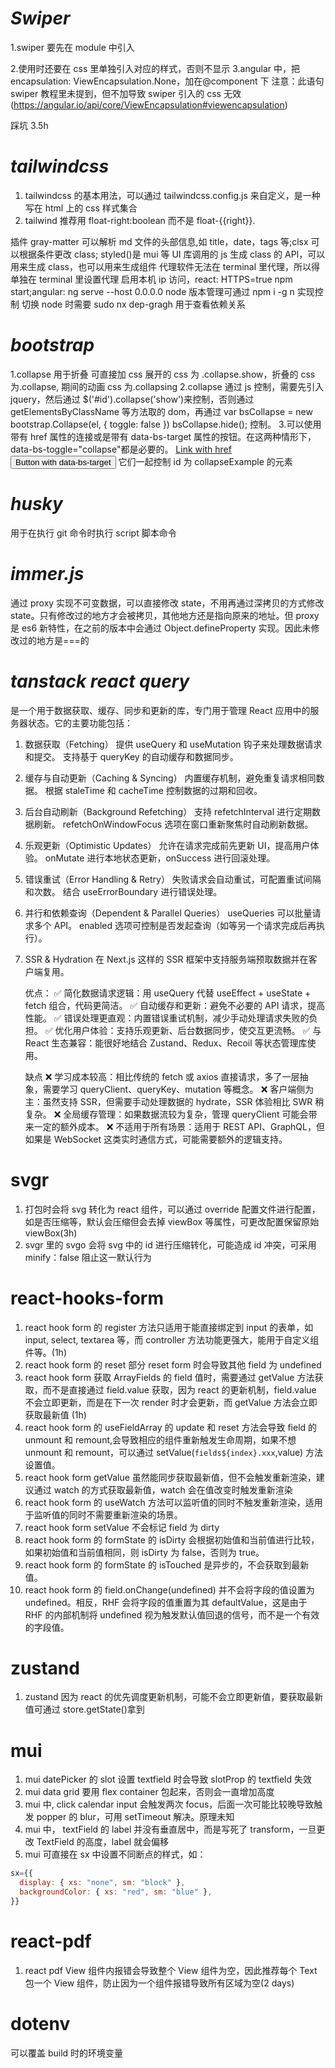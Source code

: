 # _Swiper_

1.swiper 要先在 module 中引入

2.使用时还要在 css 里单独引入对应的样式，否则不显示
3.angular 中，把 encapsulation: ViewEncapsulation.None，加在@component 下
注意：此语句 swiper 教程里未提到，但不加导致 swiper 引入的 css 无效
(https://angular.io/api/core/ViewEncapsulation#viewencapsulation)

踩坑 3.5h

# _tailwindcss_

1. tailwindcss 的基本用法，可以通过 tailwindcss.config.js 来自定义，是一种写在 html 上的 css 样式集合
2. tailwind 推荐用 float-right:boolean 而不是 float-{{right}}.

插件 gray-matter 可以解析 md 文件的头部信息,如 title，date，tags 等;clsx 可以根据条件更改 class;
styled()是 mui 等 UI 库调用的 js 生成 class 的 API，可以用来生成 class，也可以用来生成组件
代理软件无法在 terminal 里代理，所以得单独在 terminal 里设置代理
启用本机 ip 访问，react: HTTPS=true npm start;angular: ng serve --host 0.0.0.0
node 版本管理可通过 npm i -g n 实现控制 切换 node 时需要 sudo
nx dep-gragh 用于查看依赖关系

# _bootstrap_

1.collapse 用于折叠 可直接加 css 展开的 css 为 .collapse.show，折叠的 css 为.collapse, 期间的动画 css 为.collapsing
2.collapse 通过 js 控制，需要先引入 jquery，然后通过 $('#id').collapse('show')来控制，否则通过 getElementsByClassName 等方法取的 dom，再通过
var bsCollapse = new bootstrap.Collapse(el, {
toggle: false
})
bsCollapse.hide();
控制。 3.可以使用带有 href 属性的连接或是带有 data-bs-target 属性的按钮。在这两种情形下， data-bs-toggle="collapse"都是必要的。
<a class="btn btn-primary" data-bs-toggle="collapse" href="#collapseExample" role="button" aria-expanded="false" aria-controls="collapseExample">
Link with href
</a>
<button class="btn btn-primary" type="button" data-bs-toggle="collapse" data-bs-target="#collapseExample" aria-expanded="false" aria-controls="collapseExample">
Button with data-bs-target
</button>
它们一起控制 id 为 collapseExample 的元素

# _husky_

用于在执行 git 命令时执行 script 脚本命令

# _immer.js_

通过 proxy 实现不可变数据，可以直接修改 state，不用再通过深拷贝的方式修改 state。只有修改过的地方才会被拷贝，其他地方还是指向原来的地址。但 proxy 是 es6 新特性，在之前的版本中会通过 Object.defineProperty 实现。因此未修改过的地方是===的

# _tanstack react query_

是一个用于数据获取、缓存、同步和更新的库，专门用于管理 React 应用中的服务器状态。它的主要功能包括：

1. 数据获取（Fetching）
   提供 useQuery 和 useMutation 钩子来处理数据请求和提交。
   支持基于 queryKey 的自动缓存和数据同步。
2. 缓存与自动更新（Caching & Syncing）
   内置缓存机制，避免重复请求相同数据。
   根据 staleTime 和 cacheTime 控制数据的过期和回收。
3. 后台自动刷新（Background Refetching）
   支持 refetchInterval 进行定期数据刷新。
   refetchOnWindowFocus 选项在窗口重新聚焦时自动刷新数据。
4. 乐观更新（Optimistic Updates）
   允许在请求完成前先更新 UI，提高用户体验。
   onMutate 进行本地状态更新，onSuccess 进行回滚处理。
5. 错误重试（Error Handling & Retry）
   失败请求会自动重试，可配置重试间隔和次数。
   结合 useErrorBoundary 进行错误处理。
6. 并行和依赖查询（Dependent & Parallel Queries）
   useQueries 可以批量请求多个 API。
   enabled 选项可控制是否发起查询（如等另一个请求完成后再执行）。
7. SSR & Hydration
   在 Next.js 这样的 SSR 框架中支持服务端预取数据并在客户端复用。

   优点：
   ✅ 简化数据请求逻辑：用 useQuery 代替 useEffect + useState + fetch 组合，代码更简洁。
   ✅ 自动缓存和更新：避免不必要的 API 请求，提高性能。
   ✅ 错误处理更直观：内置错误重试机制，减少手动处理请求失败的负担。
   ✅ 优化用户体验：支持乐观更新、后台数据同步，使交互更流畅。
   ✅ 与 React 生态兼容：能很好地结合 Zustand、Redux、Recoil 等状态管理库使用。

   缺点
   ❌ 学习成本较高：相比传统的 fetch 或 axios 直接请求，多了一层抽象，需要学习 queryClient、queryKey、mutation 等概念。
   ❌ 客户端侧为主：虽然支持 SSR，但需要手动处理数据的 hydrate，SSR 体验相比 SWR 稍复杂。
   ❌ 全局缓存管理：如果数据流较为复杂，管理 queryClient 可能会带来一定的额外成本。
   ❌ 不适用于所有场景：适用于 REST API、GraphQL，但如果是 WebSocket 这类实时通信方式，可能需要额外的逻辑支持。

# svgr

1. 打包时会将 svg 转化为 react 组件，可以通过 override 配置文件进行配置，如是否压缩等，默认会压缩但会去掉 viewBox 等属性，可更改配置保留原始 viewBox(3h)
2. svgr 里的 svgo 会将 svg 中的 id 进行压缩转化，可能造成 id 冲突，可采用 minify：false 阻止这一默认行为

# react-hooks-form

1. react hook form 的 register 方法只适用于能直接绑定到 input 的表单，如 input, select, textarea 等，而 controller 方法功能更强大，能用于自定义组件等。(1h)
2. react hook form 的 reset 部分 reset form 时会导致其他 field 为 undefined
3. react hook form 获取 ArrayFields 的 field 值时，需要通过 getValue 方法获取，而不是直接通过 field.value 获取，因为 react 的更新机制，field.value 不会立即更新，而是在下一次 render 时才会更新，而 getValue 方法会立即获取最新值 (1h)
4. react hook form 的 useFieldArray 的 update 和 reset 方法会导致 field 的 unmount 和 remount,会导致相应的组件重新触发生命周期，如果不想 unmount 和 remount，可以通过 setValue(`fields${index}.xxx`,value) 方法设置值。
5. react hook form getValue 虽然能同步获取最新值，但不会触发重新渲染，建议通过 watch 的方式获取最新值，watch 会在值改变时触发重新渲染
6. react hook form 的 useWatch 方法可以监听值的同时不触发重新渲染，适用于监听值的同时不需要重新渲染的场景。
7. react hook form setValue 不会标记 field 为 dirty
8. react hook form 的 formState 的 isDirty 会根据初始值和当前值进行比较，如果初始值和当前值相同，则 isDirty 为 false，否则为 true。
9. react hook form 的 formState 的 isTouched 是异步的，不会获取到最新值。
10. react hook form 的 field.onChange(undefined) 并不会将字段的值设置为 undefined。相反，RHF 会将字段的值重置为其 defaultValue，这是由于 RHF 的内部机制将 undefined 视为触发默认值回退的信号，而不是一个有效的字段值。

# zustand

1. zustand 因为 react 的优先调度更新机制，可能不会立即更新值，要获取最新值可通过 store.getState()拿到

# mui

1. mui datePicker 的 slot 设置 textfield 时会导致 slotProp 的 textfield 失效
2. mui data grid 要用 flex container 包起来，否则会一直增加高度
3. mui 中, click calendar input 会触发两次 focus，后面一次可能比较晚导致触发 popper 的 blur，可用 setTimeout 解决。原理未知
4. mui 中， textField 的 label 并没有垂直居中，而是写死了 transform，一旦更改 TextField 的高度，label 就会偏移
5. mui 可直接在 sx 中设置不同断点的样式，如：

```js
sx={{
  display: { xs: "none", sm: "block" },
  backgroundColor: { xs: "red", sm: "blue" },
}}
```

# react-pdf

1. react pdf View 组件内报错会导致整个 View 组件为空，因此推荐每个 Text 包一个 View 组件，防止因为一个组件报错导致所有区域为空(2 days)

# dotenv

可以覆盖 build 时的环境变量
